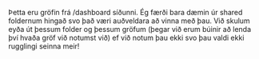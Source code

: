 Þetta eru gröfin frá /dashboard síðunni.
Ég færði bara dæmin úr shared foldernum hingað svo það væri auðveldara að vinna með þau.
Við skulum eyða út þessum folder og þessum gröfum (þegar við erum búinir að lenda því hvaða gröf við notumst við) ef við notum þau ekki svo þau valdi ekki rugglingi seinna meir!